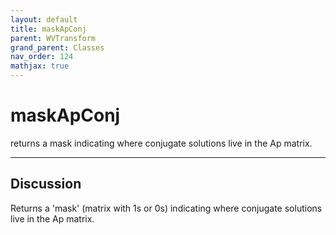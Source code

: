 ```yaml
---
layout: default
title: maskApConj
parent: WVTransform
grand_parent: Classes
nav_order: 124
mathjax: true
---
```


#  maskApConj

returns a mask indicating where conjugate solutions live in the Ap matrix.


---

## Discussion

  Returns a 'mask' (matrix with 1s or 0s) indicating where
  conjugate solutions live in the Ap matrix.
 
  
